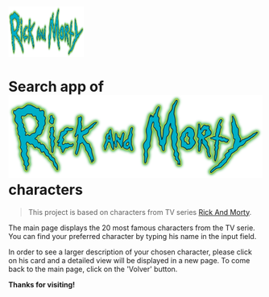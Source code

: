 <img src="/logo.png" alt="Rick&Morty logo" width="150" height="100" />

# Search app of ![Rick&Morty](logo.png) characters

> This project is based on characters from TV series [Rick And Morty](http://www.adultswim.com/videos/rick-and-morty/).

The main page displays the 20 most famous characters from the TV serie. You can find your preferred character by typing his name in the input field.

In order to see a larger description of your chosen character, please click on his card and a detailed view will be displayed in a new page. To come back to the main page, click on the 'Volver' button.

**Thanks for visiting!**
